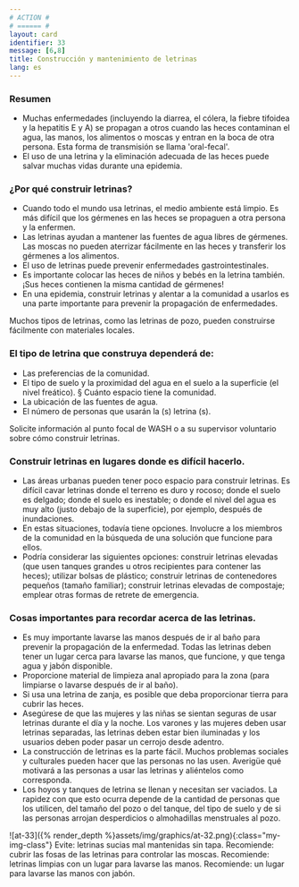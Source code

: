 ```yaml
---
# ACTION #
# ====== #
layout: card
identifier: 33
message: [6,8]
title: Construcción y mantenimiento de letrinas
lang: es
---
```


### Resumen

- Muchas enfermedades (incluyendo la diarrea, el cólera, la fiebre tifoidea y la hepatitis E y A) se propagan a otros cuando las heces contaminan el agua, las manos, los alimentos o moscas y entran en la boca de otra persona. Esta forma de transmisión se llama 'oral-fecal'.
- El uso de una letrina y la eliminación adecuada de las heces puede salvar muchas vidas durante una epidemia.

### ¿Por qué construir letrinas?

- Cuando todo el mundo usa letrinas, el medio ambiente está limpio. Es más difícil que los gérmenes en las heces se propaguen a otra persona y la enfermen.
- Las letrinas ayudan a mantener las fuentes de agua libres de gérmenes. Las moscas no pueden aterrizar fácilmente en las heces y transferir los gérmenes a los alimentos.
- El uso de letrinas puede prevenir enfermedades gastrointestinales.
- Es importante colocar las heces de niños y bebés en la letrina también. ¡Sus heces contienen la misma cantidad de gérmenes!
- En una epidemia, construir letrinas y alentar a la comunidad a usarlos es una parte importante para prevenir la propagación de enfermedades.

Muchos tipos de letrinas, como las letrinas de pozo, pueden construirse fácilmente con materiales locales.

### El tipo de letrina que construya dependerá de:

- Las preferencias de la comunidad.
- El tipo de suelo y la proximidad del agua en el suelo a la superficie (el nivel freático). § Cuánto espacio tiene la comunidad.
- La ubicación de las fuentes de agua.
- El número de personas que usarán la (s) letrina (s).

Solicite información al punto focal de WASH o a su supervisor voluntario sobre cómo construir letrinas.

### Construir letrinas en lugares donde es difícil hacerlo.

- Las áreas urbanas pueden tener poco espacio para construir letrinas. Es difícil cavar letrinas donde el terreno es duro y rocoso; donde el suelo es delgado; donde el suelo es inestable; o donde el nivel del agua es muy alto (justo debajo de la superficie), por ejemplo, después de inundaciones.
- En estas situaciones, todavía tiene opciones. Involucre a los miembros de la comunidad en la búsqueda de una solución que funcione para ellos.
- Podría considerar las siguientes opciones: construir letrinas elevadas (que usen tanques grandes u otros recipientes para contener las heces); utilizar bolsas de plástico; construir letrinas de contenedores pequeños (tamaño familiar); construir letrinas elevadas de compostaje; emplear otras formas de retrete de emergencia.

### Cosas importantes para recordar acerca de las letrinas.

- Es muy importante lavarse las manos después de ir al baño para prevenir la propagación de la enfermedad. Todas las letrinas deben tener un lugar cerca para lavarse las manos, que funcione, y que tenga agua y jabón disponible.
- Proporcione material de limpieza anal apropiado para la zona (para limpiarse o lavarse después de ir al baño).
- Si usa una letrina de zanja, es posible que deba proporcionar tierra para cubrir las heces.
- Asegúrese de que las mujeres y las niñas se sientan seguras de usar letrinas durante el día y la noche. Los varones y las mujeres deben usar letrinas separadas, las letrinas deben estar bien iluminadas y los usuarios deben poder pasar un cerrojo desde adentro.
- La construcción de letrinas es la parte fácil. Muchos problemas sociales y culturales pueden hacer que las personas no las usen. Averigüe qué motivará a las personas a usar las letrinas y aliéntelos como corresponda.
- Los hoyos y tanques de letrina se llenan y necesitan ser vaciados. La rapidez con que esto ocurra depende de la cantidad de personas que los utilicen, del tamaño del pozo o del tanque, del tipo de suelo y de si las personas arrojan desperdicios o almohadillas menstruales al pozo.

![at-33]({% render_depth %}assets/img/graphics/at-32.png){:class="my-img-class"}
Evite: letrinas sucias mal mantenidas sin tapa. 
Recomiende: cubrir las fosas de las letrinas para controlar las moscas.
Recomiende: letrinas limpias con un lugar para lavarse las manos.
Recomiende: un lugar para lavarse las manos con jabón.

